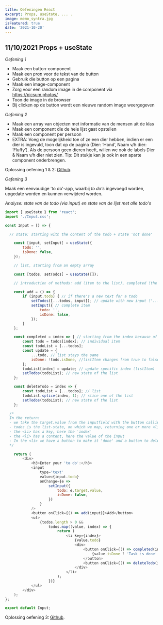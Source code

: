 ```yaml
---
title: Oefeningen React
excerpt: Props, useState, ... .
image: memo_syntra.jpg
isFeatured: true
date: '2021-10-20'
---
```


## 11/10/2021 Props + useState

*Oefening 1*

- Maak een button-component
- Maak een *prop* voor de tekst van de button
- Gebruik die button op een pagina
- Maak een image-component
- Zorg voor een random image in de component via https://picsum.photos/
- Toon de image in de browser
- Bij clicken op de button wordt een nieuwe random image weergegeven

*Oefening 2*

- Maak een array van objecten met informatie van de mensen uit de klas
- Maak een component die de hele lijst gaat opstellen
- Maak een component per persoon
- EXTRA: Voeg de mogelijkheid toe of ze een dier hebben, indien er een dier is ingevuld, toon dat op de pagina (Dier: ‘Hond’, Naam v/h dier: ‘Fluffy’). Als de persoon geen dieren heeft, willen we ook de labels Dier & Naam v/h dier niet zien. Tip: Dit stukje kan je ook in een aparte component onderbrengen.

Oplossing oefening 1 & 2: [Github](https://github.com/Christian-Mar/syntra_exercise_useState).

*Oefening 3*

Maak een eenvoudige 'to do'-app, waarbij *to do's* ingevoegd worden, upgedate worden en kunnen verwijderd worden. 

*Analyse: state van de todo (via input) en state van de lijst met alle todo's*

```js
import { useState } from 'react';
import './Input.css';

const Input = () => {

  // state: starting with the content of the todo + state 'not done'

	const [input, setInput] = useState({
		todo: '',
		isDone: false,
	});

	// list, starting from an empty array

	const [todos, setTodos] = useState([]);

	// introduction of methods: add (item to the list), completed (the item), delete (the item)

	const add = () => { 
		if (input.todo) { // if there's a new text for a todo 
			setTodos([...todos, input]); // update with new input ('...todos' are existing todos, 'input' is new input)
			setInput({ // complete item
				todo: '',
				isDone: false,
			});
		}
	};

	const completed = index => { // starting from the index because of the individual item
		const todo = todos[index]; // individual item
		const todoList = [...todos];
		const update = {
			...todo, // list stays the same
			isDone: !todo.isDone, //listItem changes from true to false or false to true
		};
		todoList[index] = update; // update specific index (listItem)
		setTodos(todoList); // new state of the list
	};

	const deleteTodo = index => {
		const todoList = [...todos]; // list
		todoList.splice(index, 1); // slice one of the list
		setTodos(todoList); // new state of the list
	};

  /* 
  In the return: 
  - we take the target.value from the inputfield with the button calling the add function (the input.todo is the setInput of the onChange)
  - todos is the list-state, on which we map, returning one or more <li>
  - the <li> has a key, here the 'index' 
  - the <li> has a content, here the value of the input 
  - In the <li> we have a button to make it 'done' and a button to delete. They call the functions 'completed' & 'deleteTodo' 
  */ 

	return (
		<div>
			<h3>Enter your 'to do':</h3>
			<input
				type='text'
				value={input.todo}
				onChange={e =>
					setInput({
						todo: e.target.value,
						isDone: false,
					})
				}
			/>
			<button onClick={() => add(input)}>Add</button>
			<ul>
				{todos.length > 0 &&
					todos.map((value, index) => {
						return (
							<li key={index}>
								{value.todo}
								<div>
									<button onClick={() => completed(index)}>
										{value.isDone ? 'Task is done' : 'Ok'}
									</button>
									<button onClick={() => deleteTodo(index)}>Delete</button>
								</div>
							</li>
						);
					})}
			</ul>
		</div>
	);
};

export default Input;

```

Oplossing oefening 3: [Github](https://github.com/Christian-Mar/react_todo).